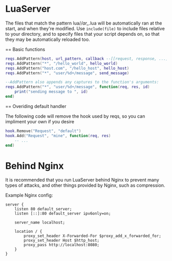 LuaServer
=========

The files that match the pattern lua/*/ar_*.lua will be automatically ran at the start, and when they're modified. Use
`include(file)` to include files relative to your directory, and to specify files that your script depends on, so that
they may be automatically reloaded too.

== Basic functions
```lua
reqs.AddPattern(host, url_pattern, callback --[[request, response, ...]])
reqs.AddPattern("*", "/hello_world", hello_world)
reqs.AddPattern("host.com", "/hello_host", hello_host)
reqs.AddPattern("*", "user/%d+/message", send_message)

--AddPattern also appends any captures to the function's arguments:
reqs.AddPattern("*", "user/%d+/message", function(req, res, id)
	print("sending message to ", id)
end)
```

== Overiding default handler

The following code will remove the hook used by reqs, so you can impliment your own if you desire
```lua
hook.Remove("Request", "default")
hook.Add("Request", "mine", function(req, res)
	-- ...
end)
```

Behind Nginx
==

It is recommended that you run LuaServer behind Nginx to prevent many types of attacks, and other things
provided by Nginx, such as compression.

Example Nginx config:
```
server {
	listen 80 default_server;
	listen [::]:80 default_server ipv6only=on;

	server_name localhost;

	location / {
		proxy_set_header X-Forwarded-For $proxy_add_x_forwarded_for;
		proxy_set_header Host $http_host;
		proxy_pass http://localhost:8080;
	}
}
```
